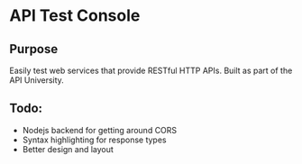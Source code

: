 # API Test Console

## Purpose

Easily test web services that provide RESTful HTTP APIs. Built as part of the API University.

## Todo:

- Nodejs backend for getting around CORS
- Syntax highlighting for response types
- Better design and layout
